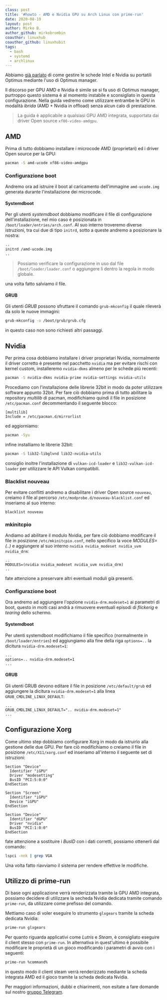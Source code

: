 ```yaml
---
class: post
title: '#howto - AMD e Nvidia GPU su Arch Linux con prime-run'
date: 2020-08-19
layout: post
author: Mirko B.
author_github: mirkobrombin
coauthor: linuxhub
coauthor_github: linuxhubit
tags:
  - bash  
  - systemd
  - archlinux
---
```

Abbiamo <a href="https://linuxhub.it/articles/howto-portatili-nvidia-optimus-intel-nvidia-su-arch-linux-con-optimus-manager">già parlato</a> di come gestire le schede Intel e Nvidia su portatili Optimus mediante l'uso di Optimus manager.

Il discorso per GPU AMD e Nvidia è simile se si fa uso di Optimus manager, purtroppo questo sistema è al momento instabile e sconsigliato in questa configurazione. Nella guida vedremo come utilizzare entrambe le GPU in modalità *ibrida* (AMD + Nvidia in offload) senza alcun calo di prestazione.

> La guida è applicabile a qualsiasi GPU AMD integrata, supportata dai driver Open source `xf86-video-amdgpu`.

## AMD
Prima di tutto dobbiamo installare i microcode AMD (proprietari) ed i driver Open source per la GPU:

```bash
pacman -S amd-ucode xf86-video-amdgpu
```

### Configurazione boot
Andremo ora ad istruire il boot al caricamento dell'immagine `amd-ucode.img` generata durante l'installazione dei microcode.

#### Systemdboot
Per gli utenti *systemdboot* dobbiamo modificare il file di configurazione dell'installazione, nel mio caso è posizionata in `/boot/loader/entries/arch.conf`. Al suo interno troveremo diverse istruzioni, tra cui due di tipo `initrd`, sotto a queste andremo a posizionare la nostra:

```bash
..
initrd /amd-ucode.img
..
```

> Possiamo verificare la configurazione in uso dal file `/boot/loader/loader.conf` o aggiungere li dentro la regola in modo globale.

una volta fatto salviamo il file.

#### GRUB
Gli utenti *GRUB* possono sfruttare il comando `grub-mkconfig` il quale rileverà da solo le nuove immagini:

```bash
grub-mkconfig -o /boot/grub/grub.cfg
```

in questo caso non sono richiesti altri passaggi.

## Nvidia
Per prima cosa dobbiamo installare i driver proprietari Nvidia, normalmente il driver corretto è presente nel pacchetto `nvidia` ma per evitare rischi con kernel custom, installeremo `nvidia-dkms` almeno per le schede più recenti:

```bash
pacman -S nvidia-dkms nvidia-prime nvidia-settings nvidia-utils
```

Procediamo con l'installazione delle librerie 32bit in modo da poter utilizzare software appunto 32bit. Per fare ciò dobbiamo prima di tutto abilitare la repository *multilib* di pacman, modifichiamo quindi il file in posizione `/etc/pacman.conf` decommentando il seguente blocco:

```
[multilib]
Include = /etc/pacman.d/mirrorlist
```

ed aggiorniamo:

```bash
pacman -Syu
```

infine installiamo le librerie 32bit:

```bash
pacman -S lib32-libglvnd lib32-nvidia-utils
```

consiglio inoltre l'installazione di `vulkan-icd-loader` e `lib32-vulkan-icd-loader` per utilizzare le API Vulkan compatibili.

### Blacklist nouveau
Per evitare conflitti andremo a disabilitare i driver Open source `nouveau`, creiamo il file al percorso `/etc/modprobe.d/nouveau-blacklist.conf` ed inseriamo al suo interno:

```
blacklist nouveau
```

### mkinitcpio
Andiamo ad abilitare il modulo Nvidia, per fare ciò dobbiamo modificare il file in posizione `/etc/mkinitcpio.conf`, nello specifico la voce *MODULES=(..)* e aggiungere al suo interno `nvidia nvidia_modeset nvidia_uvm nvidia_drm`:

```
..
MODULES=(nvidia nvidia_modeset nvidia_uvm nvidia_drm)
..
```

fate attenzione a preservare altri eventuali moduli già presenti.

### Configurazione boot
Ora andremo ad aggiungere l'opzione `nvidia-drm.modeset=1` ai parametri di boot, questo in molti casi andrà a rimuovere eventuali episodi di *flickerig* e *tearing* dello schermo.

#### Systemdboot
Per utenti systemdboot modifichiamo il file specifico (normalmente in `/boot/loader/entries`) ed aggiungiamo alla fine della riga `options=..` la dicitura `nvidia-drm.modeset=1`:

```
...
options=.. nvidia-drm.modeset=1
...
```

#### GRUB
Gli utenti GRUB devono editare il file in posizione `/etc/default/grub` ed aggiungere la dicitura `nvidia-drm.modeset=1` alla linea `GRUB_CMDLINE_LINUX_DEFAULT`:

```
...
GRUB_CMDLINE_LINUX_DEFAULT=".. nvidia-drm.modeset=1"
...
```

## Configurazione Xorg
Come ultimo step dobbiamo configurare Xorg in modo da istruirlo alla gestione delle due GPU. Per fare ciò modifichiamo o creiamo il file in posizione `/etc/X11/xorg.conf` ed inseriamo all'interno il seguente set di istruzioni:

```
Section "Device"
  Identifier "iGPU"
  Driver "modesetting"
  BusID "PCI:5:0:0"
EndSection

Section "Screen"
  Identifier "iGPU"
  Device "iGPU"
EndSection

Section "Device"
  Identifier "dGPU"
  Driver "nvidia"
  BusID "PCI:1:0:0"
EndSection
```

fate attenzione a sostituire i *BusID* con i dati corretti, possiamo ottenerli dal comando:

```bash
lspci -nnk | grep VGA
```

Una volta fatto riavviamo il sistema per rendere effettive le modifiche.

## Utilizzo di prime-run
Di base ogni applicazione verrà renderizzata tramite la GPU AMD integrata, possiamo decidere di utilizzare la secheda Nvidia dedicata tramite comando `prime-run`, da utilizzare come prefisso del comando.

Mettiamo caso di voler eseguire lo strumento `glxgears` tramite la scheda dedicata Nvidia:

```bash
prime-run glxgears
```

Per quanto riguarda applicativi come *Lutris* e *Steam*, è consigliato eseguire il client stesso con `prime-run`. In alternativa in quest'ultimo è possibile modificare le proprietà di un gioco modificando i parametri di avvio con i seguenti:

```bash
prime-run %command%
```

in questo modo il client steam verrà renderizzato mediante la scheda integrata AMD ed il gioco tramite la scheda dedicata Nvidia.

Per maggiori informazioni, dubbi e chiarimenti, non esitate a fare domande sul nostro [gruppo Telegram](https://t.me/linuxpeople).